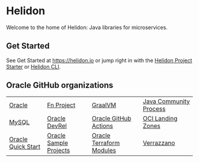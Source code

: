 # Helidon

Welcome to the home of Helidon: Java libraries for microservices.

## Get Started

See Get Started at <https://helidon.io> or jump right in with the [Helidon Project Starter](https://helidon.io/starter)
or [Helidon CLI](https://helidon.io/docs/latest/#/about/cli).

## Oracle GitHub organizations

<table>
  <tr>
  <td><a href="https://github.com/oracle">Oracle</a></td>
  <td><a href="https://github.com/fnproject">Fn Project</a></td>
    <td><a href="https://github.com/graalvm">GraalVM</a></td>
  <td><a href="https://github.com/jcp-org">Java Community Process</td>
  </tr>
  <tr>
  <td><a href="https://github.com/mysql">MySQL</a></td>
  <td><a href="https://github.com/oracle-devrel">Oracle DevRel</td>
  <td><a href="https://github.com/oracle-actions">Oracle GitHub Actions</td>
  <td><a href="https://github.com/oci-landing-zones">OCI Landing Zones</a></td>
  </tr>
  <tr>
  <td><a href="https://github.com/oracle-quickstart">Oracle Quick Start</a></td>
  <td><a href="https://github.com/oracle-samples">Oracle Sample Projects</a></td>
  <td><a href="https://github.com/oracle-terraform-modules">Oracle Terraform Modules</a></td>
  <td><a href="https://github.com/verrazzano">Verrazzano</a></td>
  </tr>
</table>

